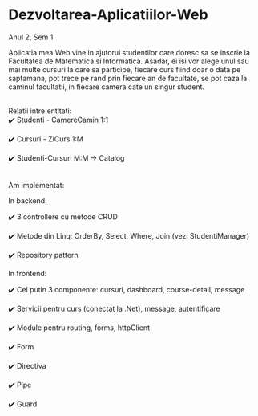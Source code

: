 # Dezvoltarea-Aplicatiilor-Web
Anul 2, Sem 1


  Aplicatia mea Web vine in ajutorul studentilor care doresc sa se inscrie la Facultatea de Matematica si Informatica. Asadar, ei isi vor alege unul sau mai multe cursuri la care sa participe, fiecare curs fiind doar o data pe saptamana, pot trece pe rand prin fiecare an de facultate, se pot caza la caminul facultatii, in fiecare camera cate un singur student.<br/><br/>


  Relatii intre entitati:<br/>
:heavy_check_mark: Studenti - CamereCamin 1:1

:heavy_check_mark: Cursuri - ZiCurs  1:M

:heavy_check_mark: Studenti-Cursuri M:M -> Catalog
 
 
<br/>
  Am implementat:
  
In backend:

  :heavy_check_mark: 3 controllere cu metode CRUD
  
  :heavy_check_mark: Metode din Linq: OrderBy, Select, Where, Join (vezi StudentiManager)
  
  :heavy_check_mark: Repository pattern
  
  
 In frontend:
 
  :heavy_check_mark: Cel putin 3 componente: cursuri, dashboard, course-detail, message
  
  :heavy_check_mark: Servicii pentru curs (conectat la .Net), message, autentificare
  
  :heavy_check_mark: Module pentru routing, forms, httpClient
  
  :heavy_check_mark: Form
  
  :heavy_check_mark: Directiva 
  
  :heavy_check_mark: Pipe
  
  :heavy_check_mark: Guard 
